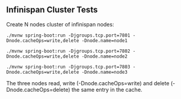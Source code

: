 ## Infinispan Cluster Tests

Create N nodes cluster of infinispan nodes:

`./mvnw spring-boot:run -Djgroups.tcp.port=7801 -Dnode.cacheOps=write,delete -Dnode.name=node1`

`./mvnw spring-boot:run -Djgroups.tcp.port=7802 -Dnode.cacheOps=write,delete -Dnode.name=node2`

`./mvnw spring-boot:run -Djgroups.tcp.port=7803 -Dnode.cacheOps=write,delete -Dnode.name=node3`


The three nodes read, write (-Dnode.cacheOps=write) and delete (-Dnode.cacheOps=delete) the same entry in the cache.
